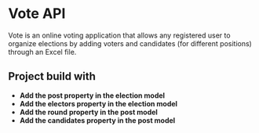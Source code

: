 # **Vote API**

Vote is an online voting application that allows any registered user to organize elections by adding voters and candidates (for different positions) through an Excel file.

## Project build with

-   **Add the post property in the election model**
-   **Add the electors property in the election model**
-   **Add the round property in the post model**
-   **Add the candidates property in the post model**
